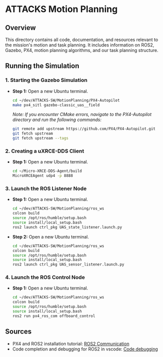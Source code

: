 
# ATTACKS Motion Planning

## Overview
This directory contains all code, documentation, and resources relevant to the mission's motion and task planning. It includes information on ROS2, Gazebo, PX4, motion planning algorithms, and our task planning structure.

## Running the Simulation

### 1. Starting the Gazebo Simulation

- **Step 1:** Open a new Ubuntu terminal.
  ```bash
  cd ~/dev/ATTACKS-SW/MotionPlanning/PX4-Autopilot
  make px4_sitl gazebo-classic_uas__field

  ```
  *Note: If you encounter CMake errors, navigate to the PX4-Autopilot directory and run the following commands:*
  ```bash
  git remote add upstream https://github.com/PX4/PX4-Autopilot.git
  git fetch upstream
  git fetch upstream --tags
  ```

### 2. Creating a uXRCE-DDS Client

- **Step 1:** Open a new Ubuntu terminal.
  ```bash
  cd ~/Micro-XRCE-DDS-Agent/build
  MicroXRCEAgent udp4 -p 8888
  ```

### 3. Launch the ROS Listener Node

- **Step 1:** Open a new Ubuntu terminal.
  ```bash
  cd ~/dev/ATTACKS-SW/MotionPlanning/ros_ws
  colcon build
  source /opt/ros/humble/setup.bash
  source install/local_setup.bash
  ros2 launch ctrl_pkg UAS_state_listener.launch.py
  ```
- **Step 2:** Open a new Ubuntu terminal.
  ```bash
  cd ~/dev/ATTACKS-SW/MotionPlanning/ros_ws
  colcon build
  source /opt/ros/humble/setup.bash
  source install/local_setup.bash
  ros2 launch ctrl_pkg UAS_sensor_listener.launch.py
  ```

### 4. Launch the ROS Control Node

- **Step 1:** Open a new Ubuntu terminal.
  ```bash
  cd ~/dev/ATTACKS-SW/MotionPlanning/ros_ws
  colcon build
  source /opt/ros/humble/setup.bash
  source install/local_setup.bash
  ros2 run px4_ros_com offboard_control
  ```

## Sources
- PX4 and ROS2 installation tutorial: [ROS2 Communication](http://docs.px4.io/main/en/ros/ros2_comm.html)
- Code completion and debugging for ROS2 in vscode: [Code debugging](https://medium.com/@junbs95/code-completion-and-debugging-for-ros2-in-vscode-a4ede900d979)
